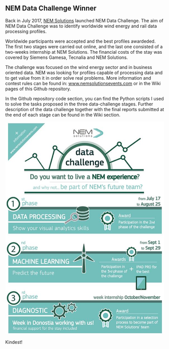 ## NEM Data Challenge Winner

Back in July 2017, [NEM Solutions](http://nemsolutions.com) launched NEM Data Challenge. The aim of NEM Data Challenge was to identify worldwide wind energy and rail data processing profiles.

Worldwide participants were accepted and the best profiles awardeded. The first two stages were carried out online, and the last one consisted of a two-weeks internship at NEM Solutions. The financial costs of the stay was covered by Siemens Gamesa, Tecnalia and NEM Solutions.

The challenge was focused on the wind energy sector and in business oriented data. NEM was looking for profiles capable of processing data and to get value from it in order solve real problems. More information and contest rules can be found in: www.nemsolutionsevents.com or in the Wiki pages of this Github repository.

In the Github repository code section, you can find the Python scripts I used to solve the tasks proposed in the three data-challenge stages. Further description of the data challenge together with the final reports submitted at the end of each stage can be found in the Wiki section.

![DataChallenge](figs/DataChallenge.JPG)


Kindest!

